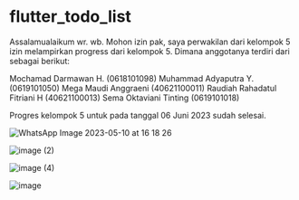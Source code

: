 # flutter_todo_list

Assalamualaikum wr. wb. Mohon izin pak, saya perwakilan dari kelompok 5 izin melampirkan progress dari kelompok 5. Dimana anggotanya terdiri dari sebagai berikut:

Mochamad Darmawan H. (0618101098)
Muhammad Adyaputra Y. (0619101050)
Mega Maudi Anggraeni (40621100011)
Raudiah Rahadatul Fitriani H (40621100013)
Sema Oktaviani Tinting (0619101018)

Progres kelompok 5 untuk pada tanggal 06 Juni 2023 sudah selesai.

![WhatsApp Image 2023-05-10 at 16 18 26](https://github.com/mochamaddarmawanh/flutter_todolist/assets/61108426/db023ff2-4fdc-437b-ac52-cd41d14799ba)

![image (2)](https://github.com/mochamaddarmawanh/flutter_todolist/assets/61108426/43480b29-d0d2-4402-88c8-66a89b31e953)

![image (4)](https://github.com/mochamaddarmawanh/flutter_todolist/assets/61108426/17b02a65-9852-411e-b802-bd8671410899)

![image](https://github.com/mochamaddarmawanh/flutter_todolist/assets/61108426/596c1c9d-7bbf-462d-81c5-7a27623191eb)
